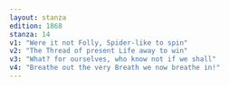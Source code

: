 ```yaml
---
layout: stanza
edition: 1868
stanza: 14
v1: "Were it not Folly, Spider-like to spin"
v2: "The Thread of present Life away to win"
v3: "What? for ourselves, who know not if we shall"
v4: "Breathe out the very Breath we now breathe in!"
---
```

